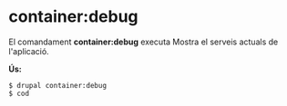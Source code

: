 # container:debug
El comandament **container:debug** executa Mostra el serveis actuals de l'aplicació.

**Ús:**
```
$ drupal container:debug 
$ cod  
```
